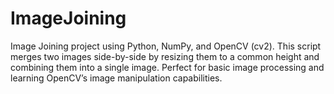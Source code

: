 # ImageJoining
Image Joining project using Python, NumPy, and OpenCV (cv2). This script merges two images side-by-side by resizing them to a common height and combining them into a single image. Perfect for basic image processing and learning OpenCV’s image manipulation capabilities.
